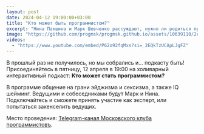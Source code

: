 ```yaml
---
layout: post
date: 2024-04-12 19:00:00+03:00
title: "Кто может быть программистом?"
excerpt: "Нина Пакшина и Марк Шевченко рассуждают, нужно ли родиться программистом или всему можно научиться."
image: "https://github.com/progmsk/progmsk.github.io/assets/10639110/2ce82f7e-41fe-415e-ba2d-347bc9d27a00"
videos:
  - "https://www.youtube.com/embed/P62o92fqMxs?si=_2EQkTzUCApLJgFZ"
---
```


В прошлый раз не получилось, но мы собрались и... подкасту быть!
Присоединяйтесь в пятницу, 12 апреля в 19:00 на холиварный интерактивный подкаст: **Кто может стать программистом?**

В программе общение на грани эйджизма и сексизма, а также IQ шейминг.
Ведущими и собеседниками будут Марк и Нина.
Подключайтесь и сможете принять участие как эксперт, или попытаться закенселить ведущих.

Место проведения: [Telegram-канал Московского клуба программистовъ](https://t.me/progmsk_channel).
